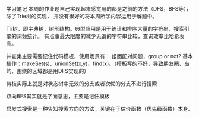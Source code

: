 ﻿学习笔记
本周的作业题自己实现起来感觉用的都是之前的方法（DFS，BFS等），除了Trie树的实现，
并没有很好的将本周所学内容运用于解题中。

Tri树，即字典树，树形结构。典型应用是用于统计和排序大量的字符串，搜索引擎的词频统计。
有点事最大限度的减少无谓的字符串比较，查询效率比哈希表高。

并查集主要需要记住代码模板，使用场景有：
组团配对问题，group or not?
基本操作：makeSet(s)、unionSet(x,y)、find(x)。（模板写的不好，导致朋友圈、岛屿、围绕的区域都是用DFS实现的）

剪枝实际上就是对状态树中无效的分支或者次优的分支不进行搜索

双向BFS其实就是字面意思，主要是记住模板

启发式搜索是一种告知搜索方向的方法，关键在于估价函数（优先级函数）本身。

